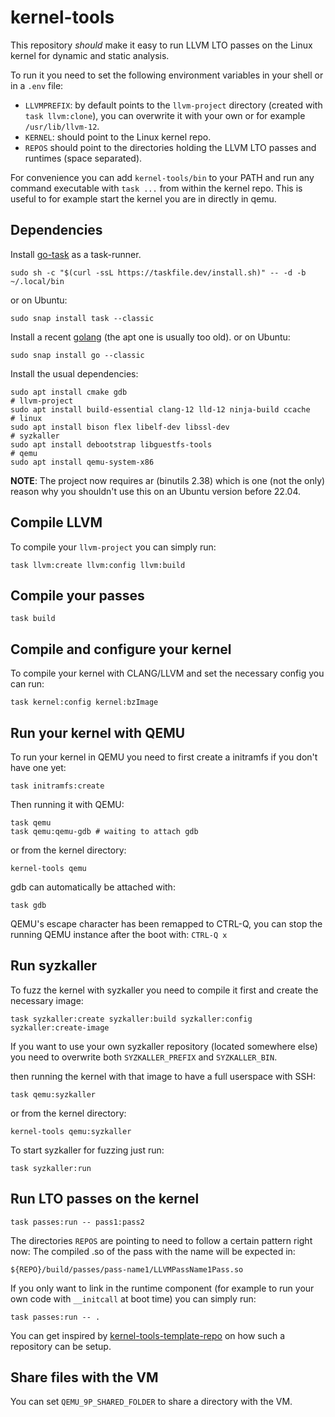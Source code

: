 # kernel-tools

This repository *should* make it easy to run LLVM LTO passes on the Linux kernel for dynamic and static analysis.

To run it you need to set the following environment variables in your shell or in a `.env` file:

* `LLVMPREFIX`: by default points to the `llvm-project` directory (created with `task llvm:clone`), you can overwrite it with your own or for example `/usr/lib/llvm-12`.
* `KERNEL`: should point to the Linux kernel repo.
* `REPOS` should point to the directories holding the LLVM LTO passes and runtimes (space separated).

For convenience you can add `kernel-tools/bin` to your PATH and run any command executable with `task ...` from within the kernel repo.
This is useful to for example start the kernel you are in directly in qemu.

## Dependencies
Install [go-task](https://taskfile.dev/#/installation) as a task-runner.
```
sudo sh -c "$(curl -ssL https://taskfile.dev/install.sh)" -- -d -b ~/.local/bin
```
or on Ubuntu:
```
sudo snap install task --classic
```

Install a recent [golang](https://go.dev/doc/install) (the apt one is usually too old).
or on Ubuntu:
```
sudo snap install go --classic
```

Install the usual dependencies:
```
sudo apt install cmake gdb
# llvm-project
sudo apt install build-essential clang-12 lld-12 ninja-build ccache
# linux
sudo apt install bison flex libelf-dev libssl-dev
# syzkaller
sudo apt install debootstrap libguestfs-tools
# qemu
sudo apt install qemu-system-x86
```

**NOTE**: The project now requires ar (binutils 2.38) which is one (not the only) reason why you shouldn't use this on an Ubuntu version before 22.04.

## Compile LLVM
To compile your `llvm-project` you can simply run:

```
task llvm:create llvm:config llvm:build
```

## Compile your passes
```
task build
```

## Compile and configure your kernel
To compile your kernel with CLANG/LLVM and set the necessary config you can run:
```
task kernel:config kernel:bzImage
```

## Run your kernel with QEMU
To run your kernel in QEMU you need to first create a initramfs if you don't have one yet:
```
task initramfs:create
```

Then running it with QEMU:
```
task qemu
task qemu:qemu-gdb # waiting to attach gdb
```
or from the kernel directory:
```
kernel-tools qemu
```

gdb can automatically be attached with:
```
task gdb
```

QEMU's escape character has been remapped to CTRL-Q, you can stop the running QEMU instance after the boot with:
```CTRL-Q x```

## Run syzkaller
To fuzz the kernel with syzkaller you need to compile it first and create the necessary image:
```
task syzkaller:create syzkaller:build syzkaller:config syzkaller:create-image
```

If you want to use your own syzkaller repository (located somewhere else) you need to overwrite both `SYZKALLER_PREFIX` and `SYZKALLER_BIN`.

then running the kernel with that image to have a full userspace with SSH:
```
task qemu:syzkaller
```
or from the kernel directory:
```
kernel-tools qemu:syzkaller
```

To start syzkaller for fuzzing just run:
```
task syzkaller:run
```

## Run LTO passes on the kernel
```
task passes:run -- pass1:pass2
```

The directories `REPOS` are pointing to need to follow a certain pattern right now:
The compiled .so of the pass with the name <pass-name1> will be expected in:
```
${REPO}/build/passes/pass-name1/LLVMPassName1Pass.so
```

If you only want to link in the runtime component (for example to run your own code with `__initcall` at boot time)
you can simply run:
```
task passes:run -- .
```

You can get inspired by [kernel-tools-template-repo](https://github.com/Jakob-Koschel/kernel-tools-template-repo) on how such a repository can be setup.

## Share files with the VM

You can set `QEMU_9P_SHARED_FOLDER` to share a directory with the VM.
